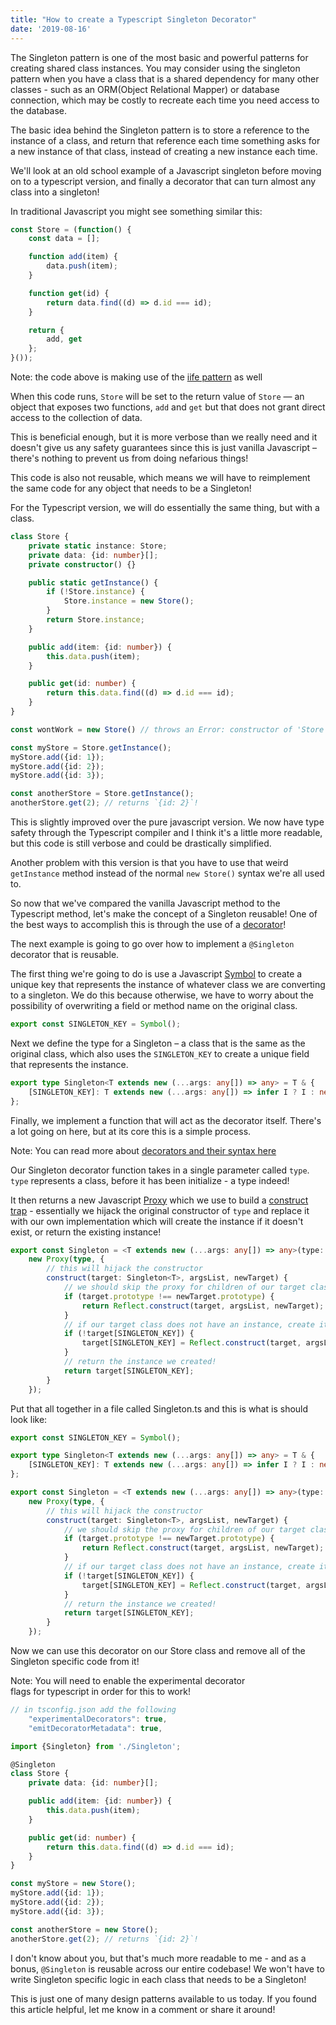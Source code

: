 ```yaml
---
title: "How to create a Typescript Singleton Decorator"
date: '2019-08-16'
---
```


The Singleton pattern is one of the most basic and powerful patterns for creating shared class instances. You may consider using the singleton pattern when you have a class that is a shared dependency for many other classes - such as an ORM(Object Relational Mapper) or database connection, which may be costly to recreate each time you need access to the database.

The basic idea behind the Singleton pattern is to store a reference to the instance of a class, and return that reference each time something asks for a new instance of that class, instead of creating a new instance each time.

We'll look at an old school example of a Javascript singleton before moving on to a typescript version, and finally a decorator that can turn almost any class into a singleton!

In traditional Javascript you might see something similar this:

```javascript
const Store = (function() {
    const data = [];

    function add(item) {
        data.push(item);
    }

    function get(id) {
        return data.find((d) => d.id === id);
    }

    return {
        add, get
    };
}());
```

Note: the code above is making use of the [iife pattern](https://developer.mozilla.org/en-US/docs/Glossary/IIFE) as well

When this code runs, `Store` will be set to the return value of `Store` — an object that exposes two functions, `add` and `get` but that does not grant direct access to the collection of data.

This is beneficial enough, but it is more verbose than we really need and it doesn't give us any safety guarantees since this is just vanilla Javascript – there's nothing to prevent us from doing nefarious things!

This code is also not reusable, which means we will have to reimplement the same code for any object that needs to be a Singleton!

For the Typescript version, we will do essentially the same thing, but with a class.

```typescript
class Store {
    private static instance: Store;
    private data: {id: number}[];
    private constructor() {}

    public static getInstance() {
        if (!Store.instance) {
            Store.instance = new Store();
        }
        return Store.instance;
    }

    public add(item: {id: number}) {
        this.data.push(item);
    }

    public get(id: number) {
        return this.data.find((d) => d.id === id);
    }
}

const wontWork = new Store() // throws an Error: constructor of 'Store' is private

const myStore = Store.getInstance();
myStore.add({id: 1});
myStore.add({id: 2});
myStore.add({id: 3});

const anotherStore = Store.getInstance();
anotherStore.get(2); // returns `{id: 2}`!
```

This is slightly improved over the pure javascript version. We now have type safety through the Typescript compiler and I think it's a little more readable, but this code is still verbose and could be drastically simplified.

Another problem with this version is that you have to use that weird `getInstance` method instead of the normal `new Store()` syntax we're all used to.

So now that we've compared the vanilla Javascript method to the Typescript method, let's make the concept of a Singleton reusable! One of the best ways to accomplish this is through the use of a [decorator](https://www.typescriptlang.org/docs/handbook/decorators.html)!

The next example is going to go over how to implement a `@Singleton` decorator that is reusable.

The first thing we're going to do is use a Javascript [Symbol](https://developer.mozilla.org/en-US/docs/Web/JavaScript/Reference/Global_Objects/Symbol) to create a unique key that represents the instance of whatever class we are converting to a singleton. We do this because otherwise, we have to worry about the possibility of overwriting a field or method name on the original class.

```typescript
export const SINGLETON_KEY = Symbol();
```

Next we define the type for a Singleton – a class that is the same as the original class, which also uses the `SINGLETON_KEY` to create a unique field that represents the instance.

```typescript
export type Singleton<T extends new (...args: any[]) => any> = T & {
    [SINGLETON_KEY]: T extends new (...args: any[]) => infer I ? I : never
};
```

Finally, we implement a function that will act as the decorator itself. There's a lot going on here, but at its core this is a simple process.

 Note: You can read more about [decorators and their syntax here](https://www.typescriptlang.org/docs/handbook/decorators.html)

Our Singleton decorator function takes in a single parameter called `type`.  
`type` represents a class, before it has been initialize - a type indeed!

It then returns a new Javascript [Proxy](https://developer.mozilla.org/en-US/docs/Web/JavaScript/Reference/Global_Objects/Proxy) which we use to build a [construct trap](https://developer.mozilla.org/en-US/docs/Web/JavaScript/Reference/Global_Objects/Proxy/handler/construct) - essentially we hijack the original constructor of `type` and replace it with our own implementation which will create the instance if it doesn't exist, or return the existing instance!

```typescript
export const Singleton = <T extends new (...args: any[]) => any>(type: T) =>
    new Proxy(type, {
        // this will hijack the constructor
        construct(target: Singleton<T>, argsList, newTarget) {
            // we should skip the proxy for children of our target class
            if (target.prototype !== newTarget.prototype) {
                return Reflect.construct(target, argsList, newTarget);
            }
            // if our target class does not have an instance, create it
            if (!target[SINGLETON_KEY]) {
                target[SINGLETON_KEY] = Reflect.construct(target, argsList, newTarget);
            }
            // return the instance we created!
            return target[SINGLETON_KEY];
        }
    });
```

Put that all together in a file called Singleton.ts and this is what is should look like:

```typescript
export const SINGLETON_KEY = Symbol();

export type Singleton<T extends new (...args: any[]) => any> = T & {
    [SINGLETON_KEY]: T extends new (...args: any[]) => infer I ? I : never
};

export const Singleton = <T extends new (...args: any[]) => any>(type: T) =>
    new Proxy(type, {
        // this will hijack the constructor
        construct(target: Singleton<T>, argsList, newTarget) {
            // we should skip the proxy for children of our target class
            if (target.prototype !== newTarget.prototype) {
                return Reflect.construct(target, argsList, newTarget);
            }
            // if our target class does not have an instance, create it
            if (!target[SINGLETON_KEY]) {
                target[SINGLETON_KEY] = Reflect.construct(target, argsList, newTarget);
            }
            // return the instance we created!
            return target[SINGLETON_KEY];
        }
    });
```

Now we can use this decorator on our Store class and remove all of the Singleton specific code from it!

Note: You will need to enable the experimental decorator   
flags for typescript in order for this to work!

```typescript
// in tsconfig.json add the following
    "experimentalDecorators": true,
    "emitDecoratorMetadata": true,
```

```typescript
import {Singleton} from './Singleton';

@Singleton
class Store {
    private data: {id: number}[];

    public add(item: {id: number}) {
        this.data.push(item);
    }

    public get(id: number) {
        return this.data.find((d) => d.id === id);
    }
}

const myStore = new Store();
myStore.add({id: 1});
myStore.add({id: 2});
myStore.add({id: 3});

const anotherStore = new Store();
anotherStore.get(2); // returns `{id: 2}`!
```

I don't know about you, but that's much more readable to me - and as a bonus, `@Singleton` is reusable across our entire codebase! We won't have to write Singleton specific logic in each class that needs to be a Singleton!

This is just one of many design patterns available to us today. If you found this article helpful, let me know in a comment or share it around!
